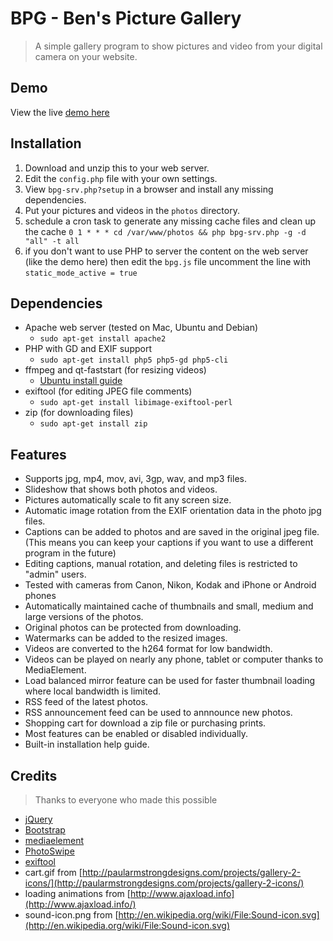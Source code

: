 BPG - Ben's Picture Gallery
====
> A simple gallery program to show pictures and video from your digital camera on your website.

Demo
------
View the live [demo here](http://benroy73.github.io/bpg/)

Installation
----------
1. Download and unzip this to your web server.
2. Edit the `config.php` file with your own settings.
3. View `bpg-srv.php?setup` in a browser and install any missing dependencies.
4. Put your pictures and videos in the `photos` directory.
5. schedule a cron task to generate any missing cache files and clean up the cache
    `0 1 * * * cd /var/www/photos && php bpg-srv.php -g -d "all" -t all`
6. if you don't want to use PHP to server the content on the web server (like the demo here) then edit the `bpg.js` file uncomment the line with `static_mode_active = true`


Dependencies
---------
* Apache web server (tested on Mac, Ubuntu and Debian)
    * `sudo apt-get install apache2`
* PHP with GD and EXIF support
    * `sudo apt-get install php5 php5-gd php5-cli`
* ffmpeg and qt-faststart (for resizing videos)
    * [Ubuntu install guide](http://ubuntuforums.org/showthread.php?t=786095)
* exiftool (for editing JPEG file comments)
    * `sudo apt-get install libimage-exiftool-perl`
* zip (for downloading files)
    * `sudo apt-get install zip`


Features
-----------
* Supports jpg, mp4, mov, avi, 3gp, wav, and mp3 files.
* Slideshow that shows both photos and videos.
* Pictures automatically scale to fit any screen size.
* Automatic image rotation from the EXIF orientation data in the photo jpg files.
* Captions can be added to photos and are saved in the original jpeg file.
   (This means you can keep your captions if you want to use a different program in the future)
* Editing captions, manual rotation, and deleting files is restricted to "admin" users.
* Tested with cameras from Canon, Nikon, Kodak and iPhone or Android phones
* Automatically maintained cache of thumbnails and small, medium and large versions of the photos.
* Original photos can be protected from downloading.
* Watermarks can be added to the resized images.
* Videos are converted to the h264 format for low bandwidth.
* Videos can be played on nearly any phone, tablet or computer thanks to MediaElement.
* Load balanced mirror feature can be used for faster thumbnail loading where local bandwidth is limited.
* RSS feed of the latest photos.
* RSS announcement feed can be used to annnounce new photos.
* Shopping cart for download a zip file or purchasing prints.
* Most features can be enabled or disabled individually.
* Built-in installation help guide.


Credits
-------
> Thanks to everyone who made this possible

* [jQuery](http://jquery.com/)
* [Bootstrap](http://twitter.github.io/bootstrap)
* [mediaelement](https://github.com/benroy73/mediaelement)
* [PhotoSwipe](https://github.com/benroy73/PhotoSwipe)
* [exiftool](http://www.sno.phy.queensu.ca/~phil/exiftool/)
* cart.gif from [http://paularmstrongdesigns.com/projects/gallery-2-icons/](http://paularmstrongdesigns.com/projects/gallery-2-icons/)
* loading animations from [http://www.ajaxload.info](http://www.ajaxload.info/)
* sound-icon.png from [http://en.wikipedia.org/wiki/File:Sound-icon.svg](http://en.wikipedia.org/wiki/File:Sound-icon.svg)
